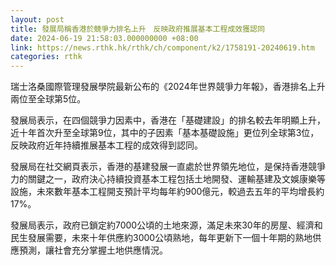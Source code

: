 ```yaml
---
layout: post
title: 發展局稱香港於競爭力排名上升　反映政府推展基本工程成效獲認同
date: 2024-06-19 21:58:03.000000000 +08:00
link: https://news.rthk.hk/rthk/ch/component/k2/1758191-20240619.htm
categories: rthk
---
```


瑞士洛桑國際管理發展學院最新公布的《2024年世界競爭力年報》，香港排名上升兩位至全球第5位。

發展局表示，在四個競爭力因素中，香港在「基礎建設」的排名較去年明顯上升，近十年首次升至全球第9位，其中的子因素「基本基礎設施」更位列全球第3位，反映政府近年持續推展基本工程的成效得到認同。

發展局在社交網頁表示，香港的基建發展一直處於世界領先地位，是保持香港競爭力的關鍵之一，政府決心持續投資基本工程包括土地開發、運輸基建及文娛康樂等設施，未來數年基本工程開支預計平均每年約900億元，較過去五年的平均增長約17%。

發展局表示，政府已鎖定約7000公頃的土地來源，滿足未來30年的房屋、經濟和民生發展需要，未來十年供應約3000公頃熟地，每年更新下一個十年期的熟地供應預測，讓社會充分掌握土地供應情況。
